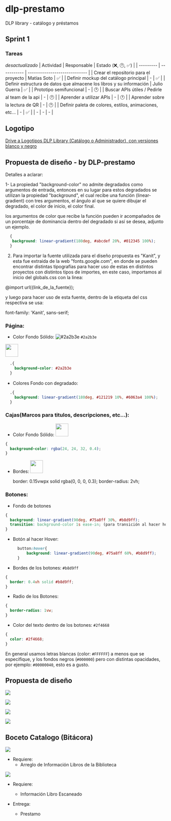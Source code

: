 # dlp-prestamo
DLP library - catálogo y préstamos

## Sprint 1
### Tareas
 *desactualizado*
| Actividad | Responsable | Estado (❌, 🕐, ✅) |
| --------- | ----------- | ----------------------------- |
| Crear el repositorio para el proyecto | Matías Soto | ✅ |
| Definir mockup del catálogo principal | - | ✅ |
| Definir estructura de datos que almacene los libros y su información | Julio Guerra | ✅ |
| Prototipo semifuncional | - | 🕐 |
| Buscar APIs útiles / Pedirle al team de la api | - | 🕐 |
| Aprender a utilizar APIs | - | 🕐 |
| Aprender sobre la lectura de QR | - | 🕐 |
| Definir paleta de colores, estilos, animaciones, etc... | - | ✅ |
| - | - | - |

## Logotipo

[Drive a Logotipos DLP Library (Catálogo o Administrador), con versiones blanco y negro](https://drive.google.com/drive/folders/1jMX7kN7D6zTGZekeNZgAgEqKPmEGnNmA?usp=sharing)

## Propuesta de diseño - by DLP-prestamo

Detalles a aclarar:

1- La propiedad "background-color" no admite degradados como argumentos de entrada, entonces en su lugar para estos degradados se utilizan la propiedad "background", el cual recibe una función (linear-gradient) con tres argumentos, el ángulo al que se quiere dibujar el degradado, el color de inicio, el color final.

los argumentos de color que recibe la función pueden ir acompañados de un porcentaje de dominancia dentro del degradado si así se desea, adjunto un ejemplo.
```css
  {
   background: linear-gradient(180deg, #abcdef 20%, #012345 100%);
  }
```

2. Para importar la fuente utilizada para el diseño propuesta es "Kanit", y esta fue extraida de la web "fonts.google.com", en donde se pueden encontrar distintas tipografías para hacer uso de estas en distintos proyectos con distintos tipos de importes, en este caso, importamos al inicio del globals.css con la linea:

@import url({link_de_la_fuente});

y luego para hacer uso de esta fuente, dentro de la etiqueta del css respectiva se usa:

font-family: 'Kanit', sans-serif;

### Página:

* Color Fondo Sólido: ![#2a2b3e](https://placehold.co/15x15/2a2b3e/2a2b3e.png) `#2a2b3e`
<img src="https://github.com/LeaffLovesBingus/dlp-prestamo/blob/main/Graphics/color-fondo-solido.png" width="40">

```css
  .{
    background-color: #2a2b3e
  }
```

* Colores Fondo con degradado: <img src="https://github.com/LeaffLovesBingus/dlp-prestamo/blob/main/Graphics/color-fondo-gradiente.png" width="15">

```css
  .{
    background: linear-gradient(180deg, #121219 10%, #6063a4 100%);
  }
```

### Cajas(Marcos para titulos, descripciones, etc...):

  * Color Fondo Sólido: <img src="https://github.com/LeaffLovesBingus/dlp-prestamo/blob/main/Graphics/color-fondo-gradiente.png" width="40">

  ```css
  {
    background-color: rgba(24, 24, 32, 0.4);
  }
  ```
    
  * Bordes: <img src="https://github.com/LeaffLovesBingus/dlp-prestamo/blob/main/Graphics/color-fondo-gradiente.png" width="40">

      border: 0.15vwpx solid rgba(0, 0, 0, 0.3);
      border-radius: 2vh; 

### Botones:

  * Fondo de botones
  ```css
  {
    background: linear-gradient(90deg, #75a8ff 30%, #b8d9ff);
    transition: background-color 1s ease-in; (para transición al hacer hover)
  }
  ```
    
  * Botón al hacer Hover:
    ```css
      button:hover{
          background: linear-gradient(90deg, #75a8ff 60%, #b8d9ff);
      }
    ```

  * Bordes de los botones: `#b8d9ff`
  ```css
  {
    border: 0.4vh solid #b8d9ff;
  }
  ```

  * Radio de los Botones:
  ```css
  {
    border-radius: 1vw;
  }
  ```

  * Color del texto dentro de los botones: `#2f4668`
  ```css
  {
    color: #2f4668;
  }
  ```

En general usamos letras blancas (color: `#FFFFFF`) a menos que se especifique, y los fondos negros (`#000000`) pero con distintas opacidades, por ejemplo: `#00000040`, esto es a gusto. 

## Propuesta de diseño

![](https://github.com/LeaffLovesBingus/dlp-prestamo/blob/main/Graphics/PaginaPrincipal.png)

![](https://github.com/LeaffLovesBingus/dlp-prestamo/blob/main/Graphics/Catalogo.png)

![](https://github.com/LeaffLovesBingus/dlp-prestamo/blob/main/Graphics/LandingPage.png)

![](https://github.com/LeaffLovesBingus/dlp-prestamo/blob/main/Graphics/Formulario.png)


## Boceto Catalogo (Bitácora)
![](https://github.com/LeaffLovesBingus/dlp-prestamo/blob/main/Graphics/mockup1.png)

- Requiere:
  - Arreglo de Información Libros de la Biblioteca
  
![](https://github.com/LeaffLovesBingus/dlp-prestamo/blob/main/Graphics/boceto-prestamo-devolucion.png)

- Requiere:
  - Información Libro Escaneado
  
- Entrega:
  - Prestamo
